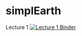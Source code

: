 # simplEarth

Lecture 1 [![Lecture 1 Binder](https://mybinder.org/badge_logo.svg)](https://mybinder.org/v2/gh/hdrake/simplEarth/main?urlpath=pluto/open?path=1_energy_balance_model.jl)
